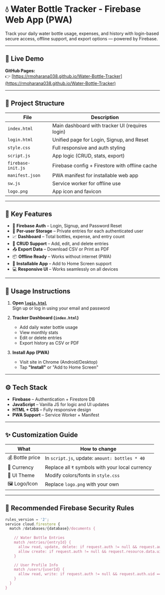 # 💧 Water Bottle Tracker - Firebase Web App (PWA)

Track your daily water bottle usage, expenses, and history with login-based secure access, offline support, and export options — powered by Firebase.

---

## 🔗 Live Demo

**GitHub Pages:**  
👉 [https://rmoharana038.github.io/Water-Bottle-Tracker](https://rmoharana038.github.io/Water-Bottle-Tracker)

---

## 📁 Project Structure

| File               | Description                                      |
|--------------------|--------------------------------------------------|
| `index.html`       | Main dashboard with tracker UI (requires login)  |
| `login.html`       | Unified page for Login, Signup, and Reset        |
| `style.css`        | Full responsive and auth styling                 |
| `script.js`        | App logic (CRUD, stats, export)                  |
| `firebase-init.js` | Firebase config + Firestore with offline cache   |
| `manifest.json`    | PWA manifest for installable web app             |
| `sw.js`            | Service worker for offline use                   |
| `logo.png`         | App icon and favicon                             |

---

## 🚀 Key Features

- 🔐 **Firebase Auth** – Login, Signup, and Password Reset
- 👤 **Per-user Storage** – Private entries for each authenticated user
- 📈 **Dashboard** – Total bottles, expense, and entry count
- 📝 **CRUD Support** – Add, edit, and delete entries
- 📤 **Export Data** – Download CSV or Print as PDF
- 📦 **Offline Ready** – Works without internet (PWA)
- 📲 **Installable App** – Add to Home Screen support
- 💻 **Responsive UI** – Works seamlessly on all devices

---

## 🔧 Usage Instructions

1. **Open [`login.html`](login.html)**  
   Sign up or log in using your email and password

2. **Tracker Dashboard (`index.html`)**  
   - Add daily water bottle usage
   - View monthly stats
   - Edit or delete entries
   - Export history as CSV or PDF

3. **Install App (PWA)**  
   - Visit site in Chrome (Android/Desktop)
   - Tap **"Install"** or "Add to Home Screen"

---

## ⚙️ Tech Stack

- **Firebase** – Authentication + Firestore DB
- **JavaScript** – Vanilla JS for logic and UI updates
- **HTML + CSS** – Fully responsive design
- **PWA Support** – Service Worker + Manifest

---

## ✨ Customization Guide

| What                | How to change                                      |
|---------------------|----------------------------------------------------|
| 💰 Bottle price     | In `script.js`, update: `amount: bottles * 40`     |
| 💱 Currency         | Replace all `₹` symbols with your local currency   |
| 🎨 UI Theme         | Modify colors/fonts in `style.css`                 |
| 🖼 Logo/Icon        | Replace `logo.png` with your own                   |

---

## 🔐 Recommended Firebase Security Rules

```js
rules_version = '2';
service cloud.firestore {
  match /databases/{database}/documents {
    
    // Water Bottle Entries
    match /entries/{entryId} {
      allow read, update, delete: if request.auth != null && request.auth.uid == resource.data.uid;
      allow create: if request.auth != null && request.resource.data.uid == request.auth.uid;
    }

    // User Profile Info
    match /users/{userId} {
      allow read, write: if request.auth != null && request.auth.uid == userId;
    }
  }
}
